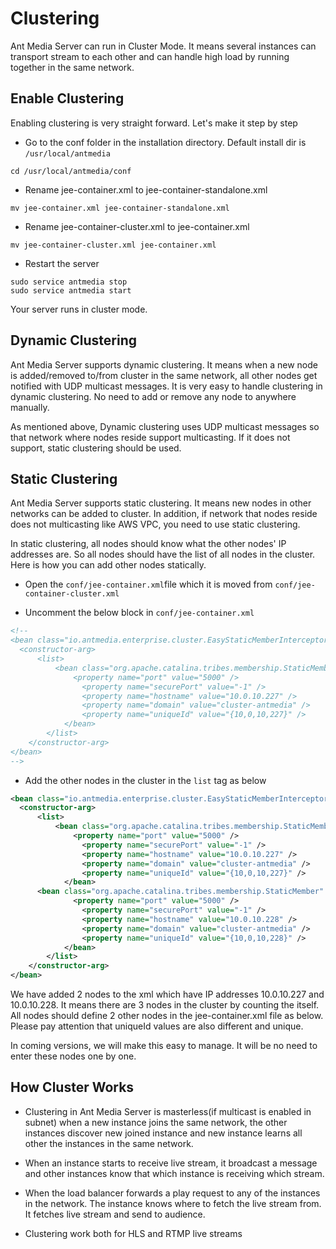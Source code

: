 # Clustering

Ant Media Server can run in Cluster Mode. It means several instances can transport stream to each other and can handle
high load by running together in the same network.


## Enable Clustering

Enabling clustering is very straight forward. Let's make it step by step 

* Go to the conf folder in the installation directory. Default install dir is `/usr/local/antmedia` 
```
cd /usr/local/antmedia/conf
```

* Rename jee-container.xml to jee-container-standalone.xml
```
mv jee-container.xml jee-container-standalone.xml
```

* Rename jee-container-cluster.xml to jee-container.xml
```
mv jee-container-cluster.xml jee-container.xml
```

* Restart the server
```
sudo service antmedia stop
sudo service antmedia start
```

Your server runs in cluster mode. 

## Dynamic Clustering
Ant Media Server supports dynamic clustering. It means when a new node is added/removed to/from cluster in the same network, all other nodes get notified with UDP multicast messages. It is very easy to handle clustering in dynamic clustering. No need to add or remove any node to anywhere manually.

As mentioned above, Dynamic clustering uses UDP multicast messages so that network where nodes reside support multicasting. If it does not support, static clustering should be used.

## Static Clustering
Ant Media Server supports static clustering. It means new nodes in other networks can be added to cluster.  In addition, if network that nodes reside does not multicasting like AWS VPC, you need to use static clustering.  

In static clustering, all nodes should know what the other nodes' IP addresses are. So all nodes should have the list of all nodes in the cluster. Here is how you can add other nodes statically. 

* Open the `conf/jee-container.xml`file which it is moved from `conf/jee-container-cluster.xml`

* Uncomment the below block in `conf/jee-container.xml`
```xml
<!-- 
<bean class="io.antmedia.enterprise.cluster.EasyStaticMemberInterceptor" >
  <constructor-arg>
	  <list>
		  <bean class="org.apache.catalina.tribes.membership.StaticMember" >
			  <property name="port" value="5000" />
				<property name="securePort" value="-1" />
				<property name="hostname" value="10.0.10.227" />
				<property name="domain" value="cluster-antmedia" />
				<property name="uniqueId" value="{10,0,10,227}" />
			</bean>
		</list>
	</constructor-arg>
</bean>	
-->
```

* Add the other nodes in the cluster in the `list` tag as below
```xml
<bean class="io.antmedia.enterprise.cluster.EasyStaticMemberInterceptor" >
  <constructor-arg>
	  <list>
		  <bean class="org.apache.catalina.tribes.membership.StaticMember" >
			  <property name="port" value="5000" />
				<property name="securePort" value="-1" />
				<property name="hostname" value="10.0.10.227" />
				<property name="domain" value="cluster-antmedia" />
				<property name="uniqueId" value="{10,0,10,227}" />
			</bean>
      <bean class="org.apache.catalina.tribes.membership.StaticMember" >
			  <property name="port" value="5000" />
				<property name="securePort" value="-1" />
				<property name="hostname" value="10.0.10.228" />
				<property name="domain" value="cluster-antmedia" />
				<property name="uniqueId" value="{10,0,10,228}" />
			</bean>
		</list>
	</constructor-arg>
</bean>
```

We have added 2 nodes to the xml which have IP addresses 10.0.10.227 and 10.0.10.228. It means there are 3 nodes in the cluster by counting the itself. All nodes should define 2 other nodes in the jee-container.xml file as below.
Please pay attention that uniqueId values are also different and unique. 

In coming versions, we will make this easy to manage. It will be no need to enter these nodes one by one. 


## How Cluster Works

* Clustering in Ant Media Server is masterless(if multicast is enabled in subnet) when a new instance joins the same network, the other instances discover new joined instance and new instance learns all other the instances in the same network.

* When an instance starts to receive live stream, it broadcast a message and other instances know that which instance
is receiving which stream.

* When the load balancer forwards a play request to any of the instances in the network. The instance knows where to fetch 
the live stream from. It fetches live stream and send to audience. 

* Clustering work both for HLS and RTMP live streams




